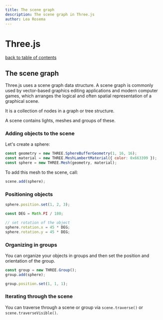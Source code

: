 ```yaml
---
title: The scene graph
description: The scene graph in Three.js
author: Lea Rosema
---
```


# Three.js

[back to table of contents](../)

## The scene graph

Three.js uses a scene graph data structure. A scene graph is commonly used by vector-based graphics editing applications and modern computer games, which arranges the logical and often spatial representation of a graphical scene.

It is a collection of nodes in a graph or tree structure.

A scene contains lights, meshes and groups of these.

### Adding objects to the scene

Let's create a sphere:

```js
const geometry = new THREE.SphereBufferGeometry(1, 16, 16);
const material = new THREE.MeshLambertMaterial({ color: 0x663399 });
const sphere = new THREE.Mesh(geometry, material);
```

To add this mesh to the scene, call:

```js
scene.add(sphere);
```

### Positioning objects

```js
sphere.position.set(1, 2, 3);

const DEG = Math.PI / 180;

// set rotation of the object
sphere.rotation.x = 45 * DEG;
sphere.rotation.y = 45 * DEG;
```

### Organizing in groups

You can organize your objects in groups and then set the position and orientation of the group.

```js
const group = new THREE.Group();
group.add(sphere);

group.position.set(1, 1, 1);
```

### Iterating through the scene

You can traverse through a scene or group via `scene.traverse()` or `scene.traverseVisible()`.
